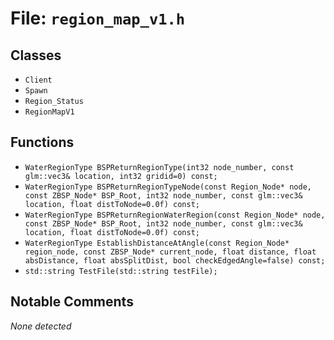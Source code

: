 # File: `region_map_v1.h`

## Classes

- `Client`
- `Spawn`
- `Region_Status`
- `RegionMapV1`

## Functions

- `WaterRegionType BSPReturnRegionType(int32 node_number, const glm::vec3& location, int32 gridid=0) const;`
- `WaterRegionType BSPReturnRegionTypeNode(const Region_Node* node, const ZBSP_Node* BSP_Root, int32 node_number, const glm::vec3& location, float distToNode=0.0f) const;`
- `WaterRegionType BSPReturnRegionWaterRegion(const Region_Node* node, const ZBSP_Node* BSP_Root, int32 node_number, const glm::vec3& location, float distToNode=0.0f) const;`
- `WaterRegionType EstablishDistanceAtAngle(const Region_Node* region_node, const ZBSP_Node* current_node, float distance, float absDistance, float absSplitDist, bool checkEdgedAngle=false) const;`
- `std::string TestFile(std::string testFile);`

## Notable Comments

_None detected_

